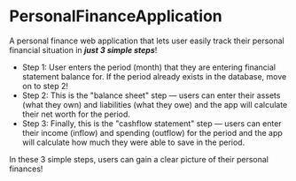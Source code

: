 # PersonalFinanceApplication

A personal finance web application that lets user easily track their personal financial situation in ***just 3 simple steps***!

- Step 1: User enters the period (month) that they are entering financial statement balance for. If the period already exists in the database, move on to step 2!
- Step 2: This is the "balance sheet" step — users can enter their assets (what they own) and liabilities (what they owe) and the app will calculate their net worth for the period.
- Step 3: Finally, this is the "cashflow statement" step — users can enter their income (inflow) and spending (outflow) for the period and the app will calculate how much they were able to save in the period.

In these 3 simple steps, users can gain a clear picture of their personal finances!
